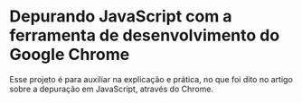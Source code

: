 # Depurando JavaScript com a ferramenta de desenvolvimento do Google Chrome
Esse projeto é para auxiliar na explicação e prática, no que foi dito no artigo sobre a depuração em JavaScript, através do Chrome.
